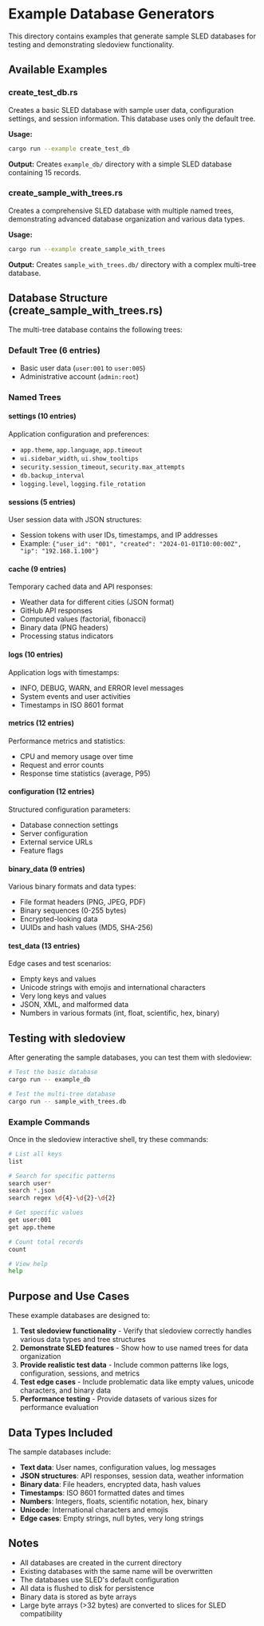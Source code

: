 # Example Database Generators

This directory contains examples that generate sample SLED databases for testing and demonstrating sledoview functionality.

## Available Examples

### create_test_db.rs
Creates a basic SLED database with sample user data, configuration settings, and session information. This database uses only the default tree.

**Usage:**
```bash
cargo run --example create_test_db
```

**Output:** Creates `example_db/` directory with a simple SLED database containing 15 records.

### create_sample_with_trees.rs
Creates a comprehensive SLED database with multiple named trees, demonstrating advanced database organization and various data types.

**Usage:**
```bash
cargo run --example create_sample_with_trees
```

**Output:** Creates `sample_with_trees.db/` directory with a complex multi-tree database.

## Database Structure (create_sample_with_trees.rs)

The multi-tree database contains the following trees:

### Default Tree (6 entries)
- Basic user data (`user:001` to `user:005`)
- Administrative account (`admin:root`)

### Named Trees

#### settings (10 entries)
Application configuration and preferences:
- `app.theme`, `app.language`, `app.timeout`
- `ui.sidebar_width`, `ui.show_tooltips`
- `security.session_timeout`, `security.max_attempts`
- `db.backup_interval`
- `logging.level`, `logging.file_rotation`

#### sessions (5 entries)
User session data with JSON structures:
- Session tokens with user IDs, timestamps, and IP addresses
- Example: `{"user_id": "001", "created": "2024-01-01T10:00:00Z", "ip": "192.168.1.100"}`

#### cache (9 entries)
Temporary cached data and API responses:
- Weather data for different cities (JSON format)
- GitHub API responses
- Computed values (factorial, fibonacci)
- Binary data (PNG headers)
- Processing status indicators

#### logs (10 entries)
Application logs with timestamps:
- INFO, DEBUG, WARN, and ERROR level messages
- System events and user activities
- Timestamps in ISO 8601 format

#### metrics (12 entries)
Performance metrics and statistics:
- CPU and memory usage over time
- Request and error counts
- Response time statistics (average, P95)

#### configuration (12 entries)
Structured configuration parameters:
- Database connection settings
- Server configuration
- External service URLs
- Feature flags

#### binary_data (9 entries)
Various binary formats and data types:
- File format headers (PNG, JPEG, PDF)
- Binary sequences (0-255 bytes)
- Encrypted-looking data
- UUIDs and hash values (MD5, SHA-256)

#### test_data (13 entries)
Edge cases and test scenarios:
- Empty keys and values
- Unicode strings with emojis and international characters
- Very long keys and values
- JSON, XML, and malformed data
- Numbers in various formats (int, float, scientific, hex, binary)

## Testing with sledoview

After generating the sample databases, you can test them with sledoview:

```bash
# Test the basic database
cargo run -- example_db

# Test the multi-tree database
cargo run -- sample_with_trees.db
```

### Example Commands

Once in the sledoview interactive shell, try these commands:

```bash
# List all keys
list

# Search for specific patterns
search user*
search *.json
search regex \d{4}-\d{2}-\d{2}

# Get specific values
get user:001
get app.theme

# Count total records
count

# View help
help
```

## Purpose and Use Cases

These example databases are designed to:

1. **Test sledoview functionality** - Verify that sledoview correctly handles various data types and tree structures
2. **Demonstrate SLED features** - Show how to use named trees for data organization
3. **Provide realistic test data** - Include common patterns like logs, configuration, sessions, and metrics
4. **Test edge cases** - Include problematic data like empty values, unicode characters, and binary data
5. **Performance testing** - Provide datasets of various sizes for performance evaluation

## Data Types Included

The sample databases include:

- **Text data**: User names, configuration values, log messages
- **JSON structures**: API responses, session data, weather information
- **Binary data**: File headers, encrypted data, hash values
- **Timestamps**: ISO 8601 formatted dates and times
- **Numbers**: Integers, floats, scientific notation, hex, binary
- **Unicode**: International characters and emojis
- **Edge cases**: Empty strings, null bytes, very long strings

## Notes

- All databases are created in the current directory
- Existing databases with the same name will be overwritten
- The databases use SLED's default configuration
- All data is flushed to disk for persistence
- Binary data is stored as byte arrays
- Large byte arrays (>32 bytes) are converted to slices for SLED compatibility